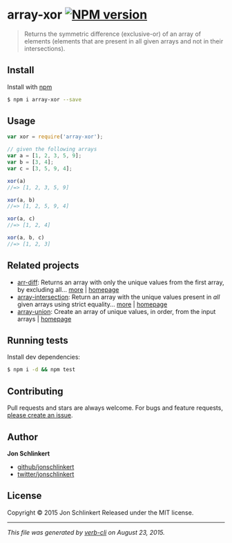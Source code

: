 # array-xor [![NPM version](https://badge.fury.io/js/array-xor.svg)](http://badge.fury.io/js/array-xor)

> Returns the symmetric difference (exclusive-or) of an array of elements (elements that are present in all given arrays and not in their intersections).

## Install

Install with [npm](https://www.npmjs.com/)

```sh
$ npm i array-xor --save
```

## Usage

```js
var xor = require('array-xor');

// given the following arrays
var a = [1, 2, 3, 5, 9];
var b = [3, 4];
var c = [3, 5, 9, 4];

xor(a)
//=> [1, 2, 3, 5, 9]

xor(a, b)
//=> [1, 2, 5, 9, 4]

xor(a, c)
//=> [1, 2, 4]

xor(a, b, c)
//=> [1, 2, 3]
```

## Related projects

* [arr-diff](https://www.npmjs.com/package/arr-diff): Returns an array with only the unique values from the first array, by excluding all… [more](https://www.npmjs.com/package/arr-diff) | [homepage](https://github.com/jonschlinkert/arr-diff)
* [array-intersection](https://www.npmjs.com/package/array-intersection): Return an array with the unique values present in _all_ given arrays using strict equality… [more](https://www.npmjs.com/package/array-intersection) | [homepage](https://github.com/jonschlinkert/array-intersection)
* [array-union](https://www.npmjs.com/package/array-union): Create an array of unique values, in order, from the input arrays | [homepage](https://github.com/sindresorhus/array-union)

## Running tests

Install dev dependencies:

```sh
$ npm i -d && npm test
```

## Contributing

Pull requests and stars are always welcome. For bugs and feature requests, [please create an issue](https://github.com/jonschlinkert/array-xor/issues/new).

## Author

**Jon Schlinkert**

+ [github/jonschlinkert](https://github.com/jonschlinkert)
+ [twitter/jonschlinkert](http://twitter.com/jonschlinkert)

## License

Copyright © 2015 Jon Schlinkert
Released under the MIT license.

***

_This file was generated by [verb-cli](https://github.com/assemble/verb-cli) on August 23, 2015._
